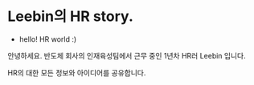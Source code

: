 # Leebin의 HR story.

* hello! HR world :)

안녕하세요. 반도체 회사의 인재육성팀에서 근무 중인 1년차 HR러 Leebin 입니다.

HR의 대한 모든 정보와 아이디어를 공유합니다.